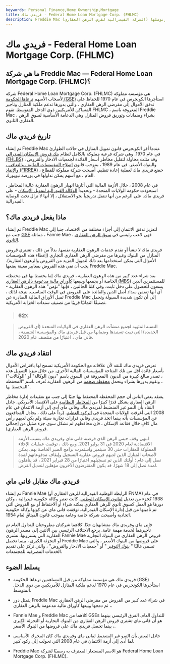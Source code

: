 ```yaml
---
keywords: Personal Finance,Home Ownership,Mortgage
title: فريدي ماك - Federal Home Loan Mortgage Corp. (FHLMC)
description: Freddie Mac (الشركة الفيدرالية لقرض الرهن العقاري) هي مؤسسة ترعاها الحكومة تشتري القروض العقارية وتضمنها وتوصلها.
---
```


# فريدي ماك - Federal Home Loan Mortgage Corp. (FHLMC)
## ما هي شركة Freddie Mac — Federal Home Loan Mortgage Corp. (FHLMC)؟

شركة Federal Home Loan Mortgage Corp. (FHLMC) هي مؤسسة مملوكة لأصحاب الأسهم [ترعاها الحكومة (GSE)](/gse) استأجرها الكونجرس في عام 1970 للحفاظ على تدفق الأموال إلى مقرضي الرهن العقاري ، والتي بدورها تدعم ملكية المنازل وتأجير المساكن للأمريكيين ذوي الدخل المتوسط. تقوم FHLMC ، المعروفة باسم Freddie Mac ، بشراء وضمانات [وتوريق](/securitize) قروض المنازل وهي الدعامة الأساسية لسوق الرهن العقاري الثانوي.

## تاريخ فريدي ماك

تم إنشاء Freddie Mac عندما أقر الكونجرس قانون تمويل المنازل في حالات الطوارئ في عام 1970. وهي شركة فرعية مملوكة بالكامل لنظام [بنك قروض الإسكان الفيدرالي (FHLBS)](/fhlb) ، وقد مثلت محاولة لتقليل مخاطر أسعار الفائدة لجمعيات الادخار والقروض والبنوك الأصغر. في عام 1989 ، بموجب قانون [إصلاح المؤسسات المالية ، والتعافي ، والإنفاذ (FIRREA)](/financial-institutions-reform-recovery-enforcement) ، خضع فريدي ماك لعملية إعادة تنظيم. أصبحت شركة مملوكة للقطاع العام ، مع أسهم يمكن تداولها في بورصة نيويورك.

في عام 2008 ، خلال الأزمة المالية التي أثارها انهيار الرهون العقارية عالية المخاطر ، استحوذت حكومة الولايات المتحدة - وتحديداً [الوكالة الفيدرالية لتمويل الإسكان](/fhfa) - على فريدي ماك. على الرغم من أنها تنتقل تدريجياً نحو الاستقلال ، إلا أنها لا تزال تحت الوصاية الفيدرالية.

## ماذا يفعل فريدي ماك؟

تم إنشاء Freddie Mac لتعزيز تدفق الائتمان إلى أجزاء مختلفة من الاقتصاد. جنبا إلى جنب مع [GSE](/gse) مماثلة ، Fannie Mae ، فهي لاعب رئيسي في [سوق الرهن العقاري الثانوي](/secondary_mortgage_market).

فريدي ماك لا تنشأ أو تقدم خدمات الرهون العقارية نفسها. بدلاً من ذلك ، تشتري قروض المنازل من البنوك وغيرها من مقرضي الرهن العقاري التجاري (إعطاء هذه المؤسسات الأموال التي يمكن استخدامها بعد ذلك لتمويل المزيد من القروض والرهون العقارية). يجب أن تفي هذه القروض بمعايير معينة يضعها Freddie Mac.

بعد شراء عدد كبير من هذه الرهون العقارية ، فريدي ماك إما يحتفظ بها في محفظته الخاصة أو يجمعها ويبيعها [كأوراق مالية مدعومة بالرهن العقاري (MBS)](/mbs) للمستثمرين الذين يسعون للحصول على دخل ثابت. وفي كلتا الحالتين ، فإنها "تؤمن" هذه الرهون العقارية - أي أنها تضمن سداد أصل الدين والفائدة على القروض في الوقت المناسب. نتيجة لذلك ، تميل الأوراق المالية الصادرة عن Freddie Mac إلى أن تكون شديدة السيولة وتحمل تصنيفًا ائتمانيًا قريبًا من تصنيف سندات الخزانة الأمريكية.

> ### 62٪

> النسبة المئوية لجميع منشآت الرهن العقاري في الولايات المتحدة (أي القروض الجديدة) التي تمت تسنيدها وضمانها من قبل فريدي ماك والمؤسسة الشقيقة ، فاني ماي ، اعتبارًا من منتصف عام 2020.

>

## انتقاد فريدي ماك

تعرض فريدي ماك للنقد لأن علاقاته مع الحكومة الأمريكية تسمح لها باقتراض الأموال بأسعار فائدة أقل من تلك المتاحة للمؤسسات المالية الأخرى. من خلال ميزة التمويل هذه ، تصدر مبالغ كبيرة من الديون (المعروفة في السوق باسم "ديون الوكالة" أو "الوكالات") ، وتقوم بدورها بشراء وتحمل [محفظة ضخمة](/portfolio) من الرهون العقارية تُعرف باسم "المحفظة المحتفظ بها".

يعتقد بعض الناس أن حجم المحفظة المحتفظ بها جنبًا إلى جنب مع تعقيدات إدارة مخاطر الرهن العقاري يشكل قدرًا كبيرًا من [المخاطر](/systematicrisk) [النظامية](/systematicrisk) على الاقتصاد الأمريكي. جادل النقاد بأن النمو غير المنضبط لفريدي ماك وفاني ماي أدى إلى أزمة الائتمان في عام 2008 التي أغرقت الولايات المتحدة في [الركود العظيم](/great-recession). (رداً على ذلك ، يجادل المدافعون عن المؤسسات بأنه بينما اتخذ فريدي وفاني قرارات تجارية سيئة ولم يكن لديهم رأس مال كافٍ خلال فقاعة الإسكان ، فإن محافظهم لم تشكل سوى جزء ضئيل من إجمالي قروض الرهن العقاري).

> انتهى وقف حبس الرهن الذي فرضته فاني ماي وفريدي ماك بسبب الأزمة الاقتصادية لعام 2020 في 31 يوليو 2021. ومع ذلك ، توقفت عمليات الإخلاء المملوكة للعقارات حتى 30 سبتمبر واستمرت برامج الصبر الخاصة بهم. يمكن لأصحاب المنازل الذين لديهم قروض عقارية التسجيل وإيقاف مدفوعاتهم لمدة تصل إلى عام ؛ أولئك الذين تم تسجيلهم اعتبارًا من 28 فبراير 2021 ، قد يتأهلون لمدة تصل إلى 18 شهرًا. قد يكون المقترضون الآخرون مؤهلين لتعديل القرض.

>

## فريدي ماك مقابل فاني ماي

تم إنشاء Fannie Mae (الرابطة الوطنية الفيدرالية للرهن العقاري أو FNMA) في عام 1938 كجزء من تعديل [لقانون الإسكان الوطني](/national-housing-act). كانت تعتبر وكالة حكومية فيدرالية ، وكان دورها هو العمل كسوق ثانوي للرهن العقاري يمكنه شراء أو الاحتفاظ أو بيع القروض التي تم تأمينها من قبل إدارة الإسكان الفيدرالية. توقفت فاني ماي عن كونها وكالة حكومية اتحادية وأصبحت شركة خاصة وعامة بموجب قانون الميثاق لعام 1954.

فاني ماي وفريدي ماك متشابهتان جدًا. كلاهما شركتان مطروحتان للتداول العام تم تأجيرهما لخدمة مهمة عامة. يرجع الاختلاف الرئيسي بين الاثنين إلى مصدر الرهون العقارية التي يشترونها. تشتري Fannie Mae قروض الرهن العقاري من البنوك التجارية أو التجزئة الكبرى ، بينما تحصل Freddie Mac على قروضها من البنوك الأصغر ، والتي تسمى غالبًا " [بنوك التوفير](/thriftbank) " أو "جمعيات الادخار والقروض" ، والتي تركز على تقديم الخدمات المصرفية للمجتمعات.

## يسلط الضوء

- فريدي ماك هي مؤسسة مملوكة من قبل المساهمين ترعاها الحكومة (GSE) استأجرها الكونجرس في عام 1970 لدعم ملكية المنازل للأمريكيين من ذوي الدخل المتوسط.

- يتمثل دور Freddie Mac في شراء عدد كبير من القروض من مقرضي الرهن العقاري ، ثم دمجها وبيعها كأوراق مالية مدعومة بالرهن العقاري.

- Fannie Mae و Freddie Mac كلاهما من GSEs للتداول العام. الفرق الرئيسي بينهما هو أن فاني ماي تشتري قروض الرهن العقاري من البنوك التجارية أو التجزئة الكبرى ، بينما تحصل فريدي ماك على قروضها من البنوك الأصغر.

- جادل البعض بأن النمو غير المنضبط لفاني ماي وفريدي ماك كان المحرك الأساسي لما أدى إلى أزمة الائتمان في عام 2008 التي تحولت إلى ركود كبير.

- Freddie Mac هو الاسم المستعار المعترف به رسميًا لشركة Federal Home Loan Mortgage Corp. (FHLMC).


